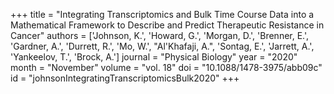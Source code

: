 +++
title = "Integrating Transcriptomics and Bulk Time Course Data into a Mathematical Framework to Describe and Predict Therapeutic Resistance in Cancer"
authors = ['Johnson, K.', 'Howard, G.', 'Morgan, D.', 'Brenner, E.', 'Gardner, A.', 'Durrett, R.', 'Mo, W.', "Al'Khafaji, A.", 'Sontag, E.', 'Jarrett, A.', 'Yankeelov, T.', 'Brock, A.']
journal = "Physical Biology"
year = "2020"
month = "November"
volume = "vol. 18"
doi = "10.1088/1478-3975/abb09c"
id = "johnsonIntegratingTranscriptomicsBulk2020"
+++